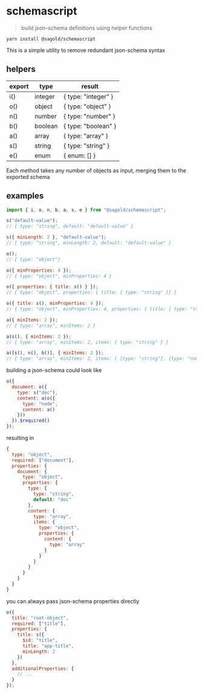 # schemascript

> build json-schema definitions using helper functions

`yarn install @sagold/schemascript`

This is a simple utility to remove redundant json-schema syntax

## helpers

export| type    | result
------|---------|-----------------
i()   | integer | { type: "integer" }
o()   | object  | { type: "object" }
n()   | number  | { type: "number" }
b()   | boolean | { type: "boolean" }
a()   | array   | { type: "array" }
s()   | string  | { type: "string" }
e()   | enum    | { enum: [] }

Each method takes any number of objects as input, merging them to the exported schema

## examples

```js
import { i, o, n, b, a, s, e } from "@sagold/schemascript";

s("default-value");
// { type: "string", default: "default-value" }

s({ minLength: 2 }, "default-value");
// { type: "string", minLength: 2, default: "default-value" }

o();
// { type: "object"}

o({ minProperties: 4 });
// { type: "object", minProperties: 4 }

o({ properties: { title: s() } });
// { type: "object", properties: { title: { type: "string" }} }

o({ title: s(), minProperties: 4 });
// { type: "object", minProperties: 4, properties: { title: { type: "string" }} }

a({ minItems: 2 });
// { type: "array", minItems: 2 }

a(s(), { minItems: 2 });
// { type: "array", minItems: 2, items: { type: "string" } }

a([s(), n(), b()], { minItems: 2 });
// { type: "array", minItems: 2, items: [ {type: "string"}, {type: "number"}, {type: "boolean"} ] }
```

building a json-schema could look like

```js
o({
  document: o({
    type: s("doc"),
    content: a(o({
      type: "node",
      content: a()
    }))
  }).$required()
});
```

resulting in

```js
{
  type: "object",
  required: ["document"],
  properties: {
    document: {
      type: "object",
      properties: {
        type: {
          type: "string",
          default: "doc"
        },
        content: {
          type: "array",
          items: {
            type: "object",
            properties: {
              content: {
                type: "array"
              }
            }
          }
        }
      }
    }
  }
}
```

you can always pass json-schema properties directly

```js
o({
  title: "root-object",
  required: ["title"],
  properties: {
    title: s({
      $id: "title",
      title: "app-title",
      minLength: 2
    })
  },
  additionalProperties: {
    // ...
  }
});
```
